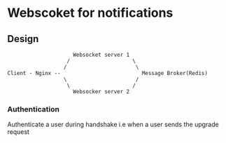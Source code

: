 # Webscoket for notifications

## Design
```
                     Websocket server 1
                   /                    \
                  /                      \
Client - Nginx --                          Message Broker(Redis)
                  \                      /
                   \                    /
                     Websocker server 2
```

### Authentication
Authenticate a user during handshake i.e when a user sends the upgrade request